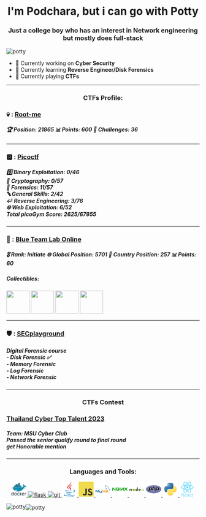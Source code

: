 <!--
**Toppy-UwU/Toppy-UwU** is a ✨ _special_ ✨ repository because its `README.md` (this file) appears on your GitHub profile.

Here are some ideas to get you started:

- 🔭 I’m currently working on ...
- 🌱 I’m currently learning ...
- 👯 I’m looking to collaborate on ...
- 🤔 I’m looking for help with ...
- 💬 Ask me about ...
- 📫 How to reach me: ...
- 😄 Pronouns: ...
- ⚡ Fun fact: ...
-->

<h1 align="center">I'm Podchara, but i can go with Potty</h1>
<h3 align="center">Just a college boy who has an interest in Network engineering but mostly does full-stack</h3>

<p align="left"> <img src="https://komarev.com/ghpvc/?username=potty&label=Profile%20views&color=0e75b6&style=flat" alt="potty" /> </p>

- 🔭 Currently working on **Cyber Security**
- 🌱 Currently learning **Reverse Engineer/Disk Forensics**
- 🚩 Currently playing **CTFs**

---

<h3 align="center">CTFs Profile:</h3>
<div align="left">
<h3 align="left">💀 : <a href="https://www.root-me.org/potty?lang=en#f6e37ed5ae214be806023998b7f8db0f">Root-me</a><br></h3>
<h5>
🏆 Position: 21865
📊 Points: 600
🎯 Challenges: 36
</h5>
</div>

---

<div align="left">
<h3 align="left">🅿️ : <a href="https://play.picoctf.org/users/Potty">Picoctf</a><br></h3>
<h5>
0️⃣ Binary Exploitation: 0/46 <br>
🔐 Cryptography: 0/57 <br>
🔎 Forensics: 11/57 <br>
🔤 General Skills: 2/42 <br>
↩️ Reverse Engineering: 3/76 <br> 
🌐 Web Exploitation: 6/52 <br>
Total picoGym Score: 2625/67955
</h5>
</div>

---

<div align="left">
<h3 align="left">🔬 : <a href="https://blueteamlabs.online/public/user/60f9dcea78428c97af0278">Blue Team Lab Online</a><br></h3>
<h5>
🎖️ Rank: Initiate
🌐 Global Position: 5701
🗾 Country Position: 257
📊 Points: 60
</h5>
<h5>Collectibles:</h5>
<img src="https://blueteamlabs.online/storage/badges/zBfWMNwMuoR0m16KrCv9.png"  width="60" height="60"/>
<img src="https://blueteamlabs.online/storage/badges/bWwHTdsIEC1mQFPmnXnZ.png"  width="60" height="60"/>
<img src="https://blueteamlabs.online/storage/badges/RdLpiHsY7YbqjRhMlY3K.png"  width="60" height="60"/>
<img src="https://blueteamlabs.online/storage/badges/exJXDvClNDTdZVf7hPJM.png"  width="60" height="60"/>
</div>

---

<div align="left">
<h3>
🛡️ : <a href="#">SECplayground</a>
</h3>
<h5>
Digital Forensic course <br>
- Disk Forensic ✅<br>
- Memory Forensic <br>
- Log Forensic <br>
- Network Forensic <br>
</h5>
</div>

---

<div align="left">
<h3 align="center">CTFs Contest</h3>
</div>
<div align="left">
<h3><a href="https://ctf.in.th/thctt2023/">Thailand Cyber Top Talent 2023</a></h3>
<h5>
Team: MSU Cyber Club <br>
Passed the senior qualify round to final round <br>
get Honorable mention
</h5>
</div>

---

<h3 align="center">Languages and Tools:</h3>
<div>
  <p align="center"> 
  <a href="https://www.docker.com/" target="_blank" rel="noreferrer"> 
    <img src="https://raw.githubusercontent.com/devicons/devicon/master/icons/docker/docker-original-wordmark.svg" alt="docker" width="40" height="40"/> </a> 
  <a href="https://flask.palletsprojects.com/" target="_blank" rel="noreferrer"> 
    <img src="https://www.vectorlogo.zone/logos/pocoo_flask/pocoo_flask-icon.svg" alt="flask" width="40" height="40"/> </a> <a href="https://git-scm.com/" target="_blank" rel="noreferrer"> <img src="https://www.vectorlogo.zone/logos/git-scm/git-scm-icon.svg" alt="git" width="40" height="40"/> </a> 
  <a href="https://www.java.com" target="_blank" rel="noreferrer"> 
    <img src="https://raw.githubusercontent.com/devicons/devicon/master/icons/java/java-original.svg" alt="java" width="40" height="40"/> </a> 
  <a href="https://developer.mozilla.org/en-US/docs/Web/JavaScript" target="_blank" rel="noreferrer"> <img src="https://raw.githubusercontent.com/devicons/devicon/master/icons/javascript/javascript-original.svg" alt="javascript" width="40" height="40"/> </a> 
  <a href="https://www.mysql.com/" target="_blank" rel="noreferrer"> 
    <img src="https://raw.githubusercontent.com/devicons/devicon/master/icons/mysql/mysql-original-wordmark.svg" alt="mysql" width="40" height="40"/> </a> 
  <a href="https://www.nginx.com" target="_blank" rel="noreferrer"> 
    <img src="https://raw.githubusercontent.com/devicons/devicon/master/icons/nginx/nginx-original.svg" alt="nginx" width="40" height="40"/> </a> 
  <a href="https://nodejs.org" target="_blank" rel="noreferrer"> 
    <img src="https://raw.githubusercontent.com/devicons/devicon/master/icons/nodejs/nodejs-original-wordmark.svg" alt="nodejs" width="40" height="40"/> </a> 
  <a href="https://www.php.net" target="_blank" rel="noreferrer"> 
    <img src="https://raw.githubusercontent.com/devicons/devicon/master/icons/php/php-original.svg" alt="php" width="40" height="40"/> </a> 
  <a href="https://www.python.org" target="_blank" rel="noreferrer"> 
    <img src="https://raw.githubusercontent.com/devicons/devicon/master/icons/python/python-original.svg" alt="python" width="40" height="40"/> </a> 
  <a href="https://reactjs.org/" target="_blank" rel="noreferrer"> 
    <img src="https://raw.githubusercontent.com/devicons/devicon/master/icons/react/react-original-wordmark.svg" alt="react" width="40" height="40"/> </a> </p>
</div>

<img align="left" src="https://github-readme-stats.vercel.app/api/top-langs?username=potty&show_icons=true&locale=en&layout=compact" alt="potty" />



<img align="center" src="https://github-readme-streak-stats.herokuapp.com/?user=potty&" alt="potty" />
